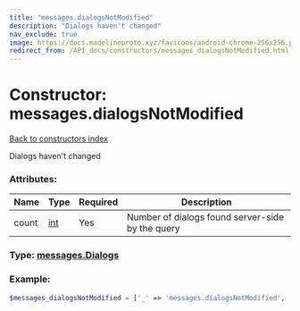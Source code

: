 ```yaml
---
title: "messages.dialogsNotModified"
description: "Dialogs haven't changed"
nav_exclude: true
image: https://docs.madelineproto.xyz/favicons/android-chrome-256x256.png
redirect_from: /API_docs/constructors/messages_dialogsNotModified.html
---
```

# Constructor: messages.dialogsNotModified  
[Back to constructors index](/API_docs/constructors/index.html)



Dialogs haven't changed

### Attributes:

| Name     |    Type       | Required | Description |
|----------|---------------|----------|-------------|
|count|[int](/API_docs/types/int.html) | Yes|Number of dialogs found server-side by the query|



### Type: [messages.Dialogs](/API_docs/types/messages.Dialogs.html)


### Example:

```php
$messages_dialogsNotModified = ['_' => 'messages.dialogsNotModified', 'count' => int];
```  
